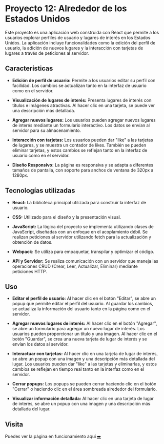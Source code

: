 # Proyecto 12: Alrededor de los Estados Unidos

Este proyecto es una aplicación web construida con React que permite a los usuarios explorar perfiles de usuario y lugares de interés en los Estados Unidos. La aplicación incluye funcionalidades como la edición del perfil de usuario, la adición de nuevos lugares y la interacción con tarjetas de lugares a través de peticiones al servidor.

## Características

- **Edición de perfil de usuario:** Permite a los usuarios editar su perfil con facilidad. Los cambios se actualizan tanto en la interfaz de usuario como en el servidor.

- **Visualización de lugares de interés:** Presenta lugares de interés con títulos e imágenes atractivas. Al hacer clic en una tarjeta, se puede ver una descripción más detallada.

- **Agregar nuevos lugares:** Los usuarios pueden agregar nuevos lugares de interés mediante un formulario interactivo. Los datos se envían al servidor para su almacenamiento.

- **Interacción con tarjetas:** Los usuarios pueden dar "like" a las tarjetas de lugares, y se muestra un contador de likes. También se pueden eliminar tarjetas, y estos cambios se reflejan tanto en la interfaz de usuario como en el servidor.

- **Diseño Responsivo:** La página es responsiva y se adapta a diferentes tamaños de pantalla, con soporte para anchos de ventana de 320px a 1280px.

## Tecnologías utilizadas

- **React:** La biblioteca principal utilizada para construir la interfaz de usuario.

- **CSS:** Utilizado para el diseño y la presentación visual.

- **JavaScript:** La lógica del proyecto se implementa utilizando clases de JavaScript, diseñadas con un enfoque en el acoplamiento débil. Se realizan peticiones al servidor utilizando fetch para la actualización y obtención de datos.

- **Webpack:** Se utiliza para empaquetar, transpilar y optimizar el código.

- **API y Servidor:** Se realiza comunicación con un servidor que maneja las operaciones CRUD (Crear, Leer, Actualizar, Eliminar) mediante peticiones HTTP.

## Uso

- **Editar el perfil de usuario:** Al hacer clic en el botón "Editar", se abre un popup que permite editar el perfil del usuario. Al guardar los cambios, se actualiza la información del usuario tanto en la página como en el servidor.

- **Agregar nuevos lugares de interés:** Al hacer clic en el botón "Agregar", se abre un formulario para agregar un nuevo lugar de interés. Los usuarios pueden proporcionar un título y una imagen. Al hacer clic en el botón "Guardar", se crea una nueva tarjeta de lugar de interés y se envían los datos al servidor.

- **Interactuar con tarjetas:** Al hacer clic en una tarjeta de lugar de interés, se abre un popup con una imagen y una descripción más detallada del lugar. Los usuarios pueden dar "like" a las tarjetas y eliminarlas, y estos cambios se reflejan en tiempo real tanto en la interfaz como en el servidor.

- **Cerrar popups:** Los popups se pueden cerrar haciendo clic en el botón "Cerrar" o haciendo clic en el área sombreada alrededor del formulario.

- **Visualizar información detallada:** Al hacer clic en una tarjeta de lugar de interés, se abre un popup con una imagen y una descripción más detallada del lugar.

## Visita

Puedes ver la página en funcionamiento aquí  [➡️](https://danva16.github.io/web_project_around_react/)
